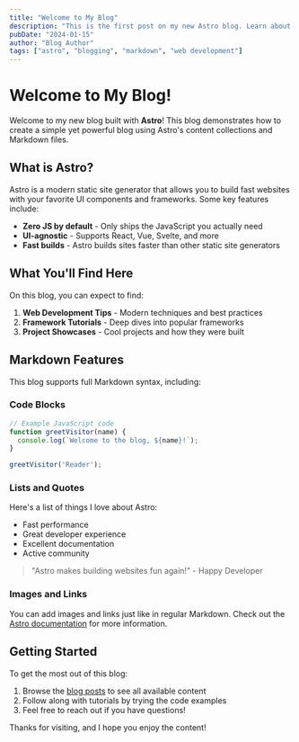 ```yaml
---
title: "Welcome to My Blog"
description: "This is the first post on my new Astro blog. Learn about what you can expect from this blog."
pubDate: "2024-01-15"
author: "Blog Author"
tags: ["astro", "blogging", "markdown", "web development"]
---
```


# Welcome to My Blog!

Welcome to my new blog built with **Astro**! This blog demonstrates how to create a simple yet powerful blog using Astro's content collections and Markdown files.

## What is Astro?

Astro is a modern static site generator that allows you to build fast websites with your favorite UI components and frameworks. Some key features include:

- **Zero JS by default** - Only ships the JavaScript you actually need
- **UI-agnostic** - Supports React, Vue, Svelte, and more
- **Fast builds** - Astro builds sites faster than other static site generators

## What You'll Find Here

On this blog, you can expect to find:

1. **Web Development Tips** - Modern techniques and best practices
2. **Framework Tutorials** - Deep dives into popular frameworks
3. **Project Showcases** - Cool projects and how they were built

## Markdown Features

This blog supports full Markdown syntax, including:

### Code Blocks

```javascript
// Example JavaScript code
function greetVisitor(name) {
  console.log(`Welcome to the blog, ${name}!`);
}

greetVisitor('Reader');
```

### Lists and Quotes

Here's a list of things I love about Astro:

- Fast performance
- Great developer experience
- Excellent documentation
- Active community

> "Astro makes building websites fun again!" - Happy Developer

### Images and Links

You can add images and links just like in regular Markdown. Check out the [Astro documentation](https://docs.astro.build) for more information.

## Getting Started

To get the most out of this blog:

1. Browse the [blog posts](/blog) to see all available content
2. Follow along with tutorials by trying the code examples
3. Feel free to reach out if you have questions!

Thanks for visiting, and I hope you enjoy the content!